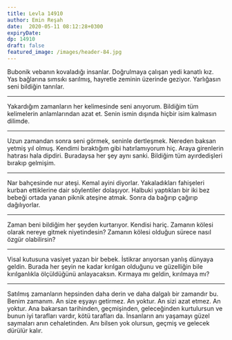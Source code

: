 ```yaml
---
title: Levla 14910 
author: Emin Reşah
date:  2020-05-11 08:12:28+0300
expiryDate:
dp: 14910
draft: false
featured_image: /images/header-84.jpg
---
```



Bubonik vebanın kovaladığı insanlar. Doğrulmaya çalışan yedi kanatlı kız. Yas bağlarına sımsıkı
sarılmış, hayretle zeminin üzerinde geziyor. Yarlığasın seni bildiğin tanrılar. 

---

Yakardığım zamanların her kelimesinde seni anıyorum. Bildiğim tüm kelimelerin anlamlarından azat et.
Senin ismin dışında hiçbir isim kalmasın dilimde. 

---

Uzun zamandan sonra seni görmek, seninle dertleşmek. Nereden baksan yetmiş yıl olmuş. Kendimi
bıraktığım gibi hatırlamıyorum hiç. Araya girenlerin hatırası hala dipdiri. Buradaysa her şey aynı
sanki. Bildiğim tüm ayırdedişleri bırakıp gelmişim. 

---

Nar bahçesinde nur ateşi. Kemal ayini diyorlar. Yakaladıkları fahişeleri kurban ettiklerine dair
söylentiler dolaşıyor. Halbuki yaptıkları bir iki bez bebeği ortada yanan piknik ateşine atmak.
Sonra da bağırıp çağırıp dağılıyorlar. 

---

Zaman beni bildiğim her şeyden kurtarıyor. Kendisi hariç. Zamanın kölesi olarak nereye gitmek
niyetindesin? Zamanın kölesi olduğun sürece nasıl özgür olabilirsin?

---

Visal kutusuna vasiyet yazan bir bebek. İstikrar arıyorsan yanlış dünyaya geldin. Burada her şeyin
ne kadar kırılgan olduğunu ve güzelliğin bile kırılganlıkla ölçüldüğünü anlayacaksın. Kırmaya mı
geldin, kırılmaya mı? 

---

Satılmış zamanların hepsinden daha derin ve daha dalgalı bir zamandır bu. Benim zamanım. An size
eşyayı getirmez. An yoktur. An sizi azat etmez. An yoktur. Ana bakarsan tarihinden, geçmişinden,
geleceğinden kurtulursun ve bunun iyi tarafları vardır, kötü tarafları da. İnsanların anı yaşamayı
güzel saymaları anın cehaletinden. Anı bilsen yok olursun, geçmiş ve gelecek dürülür kalır. 

